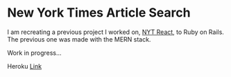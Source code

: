 # New York Times Article Search

I am recreating a previous project I worked on, [NYT React](https://github.com/KanaeM/NYT-React), to Ruby on Rails. The previous one was made with the MERN stack. 

Work in progress...

Heroku [Link](https://secure-thicket-40318.herokuapp.com)

